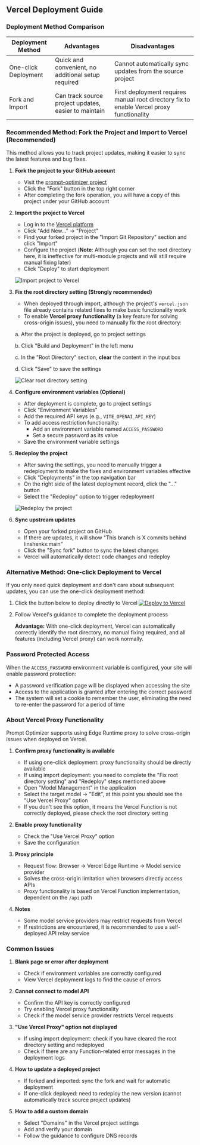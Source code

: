 ## Vercel Deployment Guide

### Deployment Method Comparison

| Deployment Method | Advantages | Disadvantages |
|---------|------|------|
| One-click Deployment | Quick and convenient, no additional setup required | Cannot automatically sync updates from the source project |
| Fork and Import | Can track source project updates, easier to maintain | First deployment requires manual root directory fix to enable Vercel proxy functionality |

### Recommended Method: Fork the Project and Import to Vercel (Recommended)

This method allows you to track project updates, making it easier to sync the latest features and bug fixes.

1. **Fork the project to your GitHub account**
   - Visit the [prompt-optimizer project](https://github.com/linshenkx/prompt-optimizer)
   - Click the "Fork" button in the top right corner
   - After completing the fork operation, you will have a copy of this project under your GitHub account

2. **Import the project to Vercel**
   - Log in to the [Vercel platform](https://vercel.com/)
   - Click "Add New..." → "Project"
   - Find your forked project in the "Import Git Repository" section and click "Import"
   - Configure the project (**Note**: Although you can set the root directory here, it is ineffective for multi-module projects and will still require manual fixing later)
   - Click "Deploy" to start deployment

   ![Import project to Vercel](../images/vercel/import.png)

3. **Fix the root directory setting (Strongly recommended)**
   - When deployed through import, although the project's `vercel.json` file already contains related fixes to make basic functionality work
   - To enable **Vercel proxy functionality** (a key feature for solving cross-origin issues), you need to manually fix the root directory:
   
   a. After the project is deployed, go to project settings
   
   b. Click "Build and Deployment" in the left menu
   
   c. In the "Root Directory" section, **clear** the content in the input box
   
   d. Click "Save" to save the settings
   
   ![Clear root directory setting](../images/vercel/setting.png)

4. **Configure environment variables (Optional)**
   - After deployment is complete, go to project settings
   - Click "Environment Variables"
   - Add the required API keys (e.g., `VITE_OPENAI_API_KEY`)
   - To add access restriction functionality:
     - Add an environment variable named `ACCESS_PASSWORD`
     - Set a secure password as its value
   - Save the environment variable settings

5. **Redeploy the project**
   - After saving the settings, you need to manually trigger a redeployment to make the fixes and environment variables effective
   - Click "Deployments" in the top navigation bar
   - On the right side of the latest deployment record, click the "..." button
   - Select the "Redeploy" option to trigger redeployment
   
   ![Redeploy the project](../images/vercel/redeploy.png)

6. **Sync upstream updates**
   - Open your forked project on GitHub
   - If there are updates, it will show "This branch is X commits behind linshenkx:main"
   - Click the "Sync fork" button to sync the latest changes
   - Vercel will automatically detect code changes and redeploy

### Alternative Method: One-click Deployment to Vercel

If you only need quick deployment and don't care about subsequent updates, you can use the one-click deployment method:

1. Click the button below to deploy directly to Vercel
   [![Deploy to Vercel](https://vercel.com/button)](https://vercel.com/new/clone?repository-url=https%3A%2F%2Fgithub.com%2Flinshenkx%2Fprompt-optimizer)

2. Follow Vercel's guidance to complete the deployment process
   
   **Advantage:** With one-click deployment, Vercel can automatically correctly identify the root directory, no manual fixing required, and all features (including Vercel proxy) can work normally.

### Password Protected Access

When the `ACCESS_PASSWORD` environment variable is configured, your site will enable password protection:
- A password verification page will be displayed when accessing the site
- Access to the application is granted after entering the correct password
- The system will set a cookie to remember the user, eliminating the need to re-enter the password for a period of time

### About Vercel Proxy Functionality

Prompt Optimizer supports using Edge Runtime proxy to solve cross-origin issues when deployed on Vercel.

1. **Confirm proxy functionality is available**
   - If using one-click deployment: proxy functionality should be directly available
   - If using import deployment: you need to complete the "Fix root directory setting" and "Redeploy" steps mentioned above
   - Open "Model Management" in the application
   - Select the target model -> "Edit", at this point you should see the "Use Vercel Proxy" option
   - If you don't see this option, it means the Vercel Function is not correctly deployed, please check the root directory setting

2. **Enable proxy functionality**
   - Check the "Use Vercel Proxy" option
   - Save the configuration

3. **Proxy principle**
   - Request flow: Browser → Vercel Edge Runtime → Model service provider
   - Solves the cross-origin limitation when browsers directly access APIs
   - Proxy functionality is based on Vercel Function implementation, dependent on the `/api` path

4. **Notes**
   - Some model service providers may restrict requests from Vercel
   - If restrictions are encountered, it is recommended to use a self-deployed API relay service

### Common Issues

1. **Blank page or error after deployment**
   - Check if environment variables are correctly configured
   - View Vercel deployment logs to find the cause of errors

2. **Cannot connect to model API**
   - Confirm the API key is correctly configured
   - Try enabling Vercel proxy functionality
   - Check if the model service provider restricts Vercel requests

3. **"Use Vercel Proxy" option not displayed**
   - If using import deployment: check if you have cleared the root directory setting and redeployed
   - Check if there are any Function-related error messages in the deployment logs

4. **How to update a deployed project**
   - If forked and imported: sync the fork and wait for automatic deployment
   - If one-click deployed: need to redeploy the new version (cannot automatically track source project updates)

5. **How to add a custom domain**
   - Select "Domains" in the Vercel project settings
   - Add and verify your domain
   - Follow the guidance to configure DNS records
